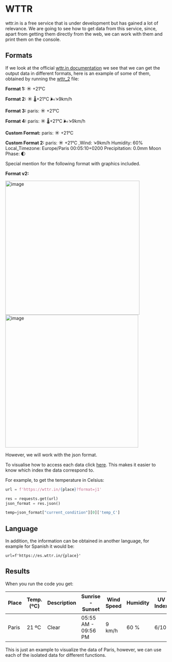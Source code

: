 # WTTR


wttr.in is a free service that is under development but has gained a lot of relevance. We are going to see how to get data from this service, since, apart from getting them directly from the web, we can work with them and print them on the console.

## Formats
If we look at the official [wttr.in documentation](https://github.com/chubin/wttr.in) we see that we can get the output data in different formats, here is an example of some of them, obtained by running the [wttr_2](https://github.com/FranGarcia94/Weather-Python/blob/main/WTTR/wttr_2.py) file:

**Format 1:** ☀️   +21°C

**Format 2:** ☀️   🌡️+21°C 🌬️↘9km/h

**Format 3:** paris: ☀️   +21°C

**Format 4:** paris: ☀️   🌡️+21°C 🌬️↘9km/h

**Custom Format:** paris: ☀️   +21°C

**Custom Format 2:** paris: ☀️   +21°C ,Wind: ↘9km/h Humidity: 60% Local_Timezone: Europe/Paris 00:05:10+0200 Precipitation: 0.0mm Moon Phase: 🌓

Special mention for the following format with graphics included.

**Format v2:**

<img width="419" alt="image" src="https://user-images.githubusercontent.com/107102754/177652566-6d39cbb5-f1b8-4d01-8fb2-83f4cdd03f43.png">

<img width="415" alt="image" src="https://user-images.githubusercontent.com/107102754/177652649-8380738a-797a-4737-90bf-582e011c63ca.png">

However, we will work with the json format.

To visualise how to access each data click [here](https://wttr.in/paris?format=j1). This makes it easier to know which index the data correspond to.

For example, to get the temperature in Celsius:
```python
url = f'https://wttr.in/{place}?format=j1'

res = requests.get(url)
json_format = res.json()

temp=json_format["current_condition"][0]['temp_C']

```

## Language
In addition, the information can be obtained in another language, for example for Spanish it would be:

`url=f'https://es.wttr.in/{place}'`

## Results

When you run the code you get:

| Place   | Temp. (ºC)   | Description   | Sunrise - Sunset    | Wind Speed   | Humidity   | UV Index   | Measurement Time   |
|---------|--------------|---------------|---------------------|--------------|------------|------------|--------------------|
| Paris   | 21 ºC        | Clear         | 05:55 AM - 09:56 PM | 9 km/h       | 60 %       | 6/10       | 08:56 PM           |

This is just an example to visualize the data of Paris, however, we can use each of the isolated data for different functions.
